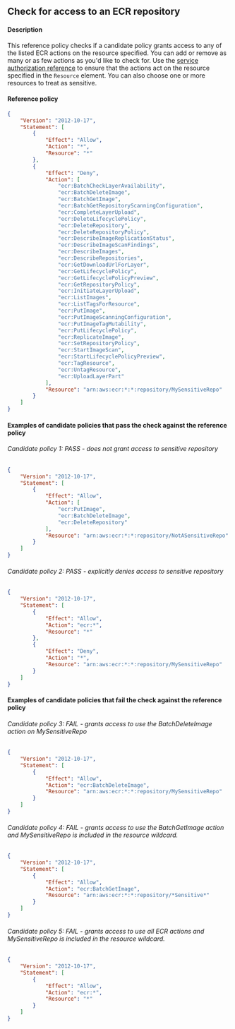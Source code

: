 ## Check for access to an ECR repository

#### Description

This reference policy checks if a candidate policy grants access to any of the listed ECR actions on the resource specified. You can add or remove as many or as few actions as you'd like to check for. Use the [service authorization reference](https://docs.aws.amazon.com/service-authorization/latest/reference/reference_policies_actions-resources-contextkeys.html) to ensure that the actions act on the resource specified in the ```Resource``` element.  You can also choose one or more resources to treat as sensitive.


#### Reference policy
```json
{
    "Version": "2012-10-17",
    "Statement": [
        {
            "Effect": "Allow",
            "Action": "*",
            "Resource": "*"
        },
        {
            "Effect": "Deny",
            "Action": [
                "ecr:BatchCheckLayerAvailability",
                "ecr:BatchDeleteImage",
                "ecr:BatchGetImage",
                "ecr:BatchGetRepositoryScanningConfiguration",
                "ecr:CompleteLayerUpload",
                "ecr:DeleteLifecyclePolicy",
                "ecr:DeleteRepository",
                "ecr:DeleteRepositoryPolicy",
                "ecr:DescribeImageReplicationStatus",
                "ecr:DescribeImageScanFindings",
                "ecr:DescribeImages",
                "ecr:DescribeRepositories",
                "ecr:GetDownloadUrlForLayer",
                "ecr:GetLifecyclePolicy",
                "ecr:GetLifecyclePolicyPreview",
                "ecr:GetRepositoryPolicy",
                "ecr:InitiateLayerUpload",
                "ecr:ListImages",
                "ecr:ListTagsForResource",
                "ecr:PutImage",
                "ecr:PutImageScanningConfiguration",
                "ecr:PutImageTagMutability",
                "ecr:PutLifecyclePolicy",
                "ecr:ReplicateImage",
                "ecr:SetRepositoryPolicy",
                "ecr:StartImageScan",
                "ecr:StartLifecyclePolicyPreview",
                "ecr:TagResource",
                "ecr:UntagResource",
                "ecr:UploadLayerPart"
            ],
            "Resource": "arn:aws:ecr:*:*:repository/MySensitiveRepo"
        }
    ]
}
```

#### Examples of candidate policies that pass the check against the reference policy

###### Candidate policy 1: PASS - does not grant access to sensitive repository
```json
{
    "Version": "2012-10-17",
    "Statement": [
        {
            "Effect": "Allow",
            "Action": [
                "ecr:PutImage",
                "ecr:BatchDeleteImage",
                "ecr:DeleteRepository"
            ],
            "Resource": "arn:aws:ecr:*:*:repository/NotASensitiveRepo"
        }
    ]
}
```

###### Candidate policy 2: PASS - explicitly denies access to sensitive repository
```json
{
    "Version": "2012-10-17",
    "Statement": [
        {
            "Effect": "Allow",
            "Action": "ecr:*",
            "Resource": "*"
        }, 
        {
            "Effect": "Deny",
            "Action": "*",
            "Resource": "arn:aws:ecr:*:*:repository/MySensitiveRepo"
        }
    ]
}
```

#### Examples of candidate policies that fail the check against the reference policy

###### Candidate policy 3: FAIL - grants access to use the BatchDeleteImage action on MySensitiveRepo
```json
{
    "Version": "2012-10-17",
    "Statement": [
        {
            "Effect": "Allow",
            "Action": "ecr:BatchDeleteImage",
            "Resource": "arn:aws:ecr:*:*:repository/MySensitiveRepo"
        }
    ]
}
```

###### Candidate policy 4: FAIL - grants access to use the BatchGetImage action and MySensitiveRepo is included in the resource wildcard.
```json
{
    "Version": "2012-10-17",
    "Statement": [
        {
            "Effect": "Allow",
            "Action": "ecr:BatchGetImage",
            "Resource": "arn:aws:ecr:*:*:repository/*Sensitive*"
        }
    ]
}
```

###### Candidate policy 5: FAIL - grants access to use all ECR actions and MySensitiveRepo is included in the resource wildcard.
```json
{
    "Version": "2012-10-17",
    "Statement": [
        {
            "Effect": "Allow",
            "Action": "ecr:*",
            "Resource": "*"
        }
    ]
}
```
